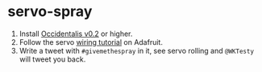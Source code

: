 servo-spray
==============

1. Install [Occidentalis v0.2](http://learn.adafruit.com/adafruit-raspberry-pi-educational-linux-distro/occidentalis-v0-dot-2) or higher. 
2. Follow the servo [wiring tutorial](http://learn.adafruit.com/adafruits-raspberry-pi-lesson-8-using-a-servo-motor/hardware) on Adafruit.
3. Write a tweet with `#givemethespray` in it, see servo rolling and `@WKTesty` will tweet you back.
